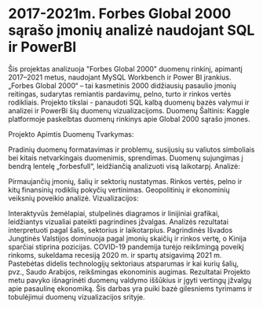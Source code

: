 # 2017-2021m. Forbes Global 2000 sąrašo įmonių analizė naudojant SQL ir PowerBI

Šis projektas analizuoja "Forbes Global 2000" duomenų rinkinį, apimantį 2017–2021 metus, naudojant MySQL Workbench ir Power BI įrankius. „Forbes Global 2000“ – tai kasmetinis 2000 didžiausių pasaulio įmonių reitingas, sudarytas remiantis pardavimų, pelno, turto ir rinkos vertės rodikliais.
Projekto tikslai - panaudoti SQL kalbą duomenų bazės valymui ir analizei ir PowerBi šių duomenų vizualizacijoms. Duomenų Šaltinis: Kaggle platformoje paskelbtas duomenų rinkinys apie Global 2000 sąrašo įmones.

Projekto Apimtis
Duomenų Tvarkymas:

Pradinių duomenų formatavimas ir problemų, susijusių su valiutos simboliais bei kitais netvarkingais duomenimis, sprendimas.
Duomenų sujungimas į bendrą lentelę „forbesfull“, leidžiančią analizuoti visą laikotarpį.
Analizė:

Pirmaujančių įmonių, šalių ir sektorių nustatymas.
Rinkos vertės, pelno ir kitų finansinių rodiklių pokyčių vertinimas.
Geopolitinių ir ekonominių veiksnių poveikio analizė.
Vizualizacijos:

Interaktyvūs žemėlapiai, stulpelinės diagramos ir linijiniai grafikai, leidžiantys vizualiai pateikti pagrindines įžvalgas.
Analizės rezultatai interpretuoti pagal šalis, sektorius ir laikotarpius.
Pagrindinės Išvados
Jungtinės Valstijos dominuoja pagal įmonių skaičių ir rinkos vertę, o Kinija sparčiai stiprina pozicijas.
COVID-19 pandemija turėjo reikšmingą poveikį rinkoms, sukeldama recesiją 2020 m. ir spartų atsigavimą 2021 m.
Pastebėtas didelis technologijų sektoriaus atsparumas ir kai kurių šalių, pvz., Saudo Arabijos, reikšmingas ekonominis augimas.
Rezultatai
Projekto metu pavyko išnagrinėti duomenų valdymo iššūkius ir įgyti vertingų įžvalgų apie pasaulinę ekonomiką. Šis darbas yra puiki bazė gilesniems tyrimams ir tobulėjimui duomenų vizualizacijos srityje.
